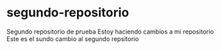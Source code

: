 # segundo-repositorio
Segundo repositorio de prueba
Estoy haciendo cambios a mi repositorio
Este es el sundo cambio al segundo repsitorio

